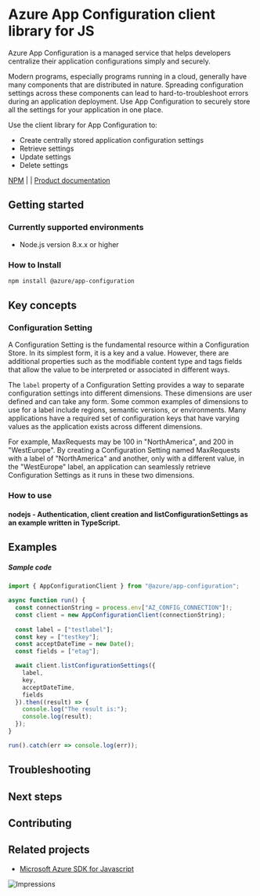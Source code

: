 # Azure App Configuration client library for JS

Azure App Configuration is a managed service that helps developers centralize their application configurations simply and securely.

Modern programs, especially programs running in a cloud, generally have many components that are distributed in nature. Spreading configuration settings across these components can lead to hard-to-troubleshoot errors during an application deployment. Use App Configuration to securely store all the settings for your application in one place.

Use the client library for App Configuration to:

* Create centrally stored application configuration settings
* Retrieve settings
* Update settings
* Delete settings

[NPM](https://www.npmjs.com/package/@azure/app-configuration) | []() | [Product documentation](https://docs.microsoft.com/en-us/azure/azure-app-configuration/)

## Getting started

### Currently supported environments

- Node.js version 8.x.x or higher

### How to Install

```bash
npm install @azure/app-configuration
```

## Key concepts

### Configuration Setting

A Configuration Setting is the fundamental resource within a Configuration Store.
In its simplest form, it is a key and a value. However, there are additional properties such as 
the modifiable content type and tags fields that allow the value to be interpreted or associated 
in different ways.

The `label` property of a Configuration Setting provides a way to separate configuration settings 
into different dimensions. These dimensions are user defined and can take any form. Some common 
examples of dimensions to use for a label include regions, semantic versions, or environments. 
Many applications have a required set of configuration keys that have varying values as the 
application exists across different dimensions.

For example, MaxRequests may be 100 in "NorthAmerica", and 200 in "WestEurope". By creating a 
Configuration Setting named MaxRequests with a label of "NorthAmerica" and another, only with 
a different value, in the "WestEurope" label, an application can seamlessly retrieve 
Configuration Settings as it runs in these two dimensions.

### How to use

#### nodejs - Authentication, client creation and listConfigurationSettings as an example written in TypeScript.

## Examples

##### Sample code

```typescript
import { AppConfigurationClient } from "@azure/app-configuration";

async function run() {
  const connectionString = process.env["AZ_CONFIG_CONNECTION"]!;
  const client = new AppConfigurationClient(connectionString);
  
  const label = ["testlabel"];
  const key = ["testkey"];
  const acceptDateTime = new Date();
  const fields = ["etag"];

  await client.listConfigurationSettings({
    label,
    key,
    acceptDateTime,
    fields
  }).then((result) => {
    console.log("The result is:");
    console.log(result);
  });
}

run().catch(err => console.log(err));
```

## Troubleshooting

## Next steps

## Contributing

## Related projects

- [Microsoft Azure SDK for Javascript](https://github.com/Azure/azure-sdk-for-js)

![Impressions](https://azure-sdk-impressions.azurewebsites.net/api/impressions/azure-sdk-for-js/sdk/appconfiguration/app-config/README.png)
